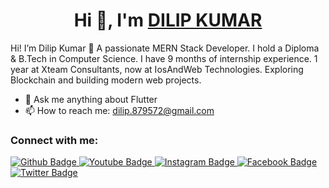 <h1 align="center">
  Hi 👋, I'm 
  <a href="https://www.linkedin.com/in/dilip-kumar-135127231/" target="_blank">
    DILIP KUMAR
  </a>
</h1>

Hi! I’m Dilip Kumar 👋
A passionate MERN Stack Developer.
I hold a Diploma & B.Tech in Computer Science.
I have 9 months of internship experience.
1 year at Xteam Consultants, now at IosAndWeb Technologies.
Exploring Blockchain and building modern web projects.
- 💬 Ask me anything about Flutter 
- 📫 How to reach me: dilip.879572@gmail.com  
### Connect with me:
<div id="badges">
  <a href="https://github.com/axiftaj">
    <img src="https://img.shields.io/badge/Github-white?style=for-the-badge&logo=Github&logoColor=black" alt="Github Badge"/>
  </a>
  <a href="https://www.youtube.com/channel/UCzvRaprYPhvAplMK36Gu0kw">
    <img src="https://img.shields.io/badge/YouTube-red?style=for-the-badge&logo=youtube&logoColor=white" alt="Youtube Badge"/>
  </a>
   <a href="https://www.instagram.com/axif_taj">
    <img src="https://img.shields.io/badge/Instagram-purple?style=for-the-badge&logo=instagram&logoColor=white" alt="Instagram Badge"/>
  </a>
   <a href="https://fb.com/aaxiftaj">
    <img src="https://img.shields.io/badge/Facebook-blue?style=for-the-badge&logo=facebook&logoColor=white" alt="Facebook Badge"/>
  </a>
   <a href="https://twitter.com/axiftaj">
    <img src="https://img.shields.io/badge/Twitter-blue?style=for-the-badge&logo=twitter&logoColor=white" alt="Twitter Badge"/>
  </a>
</div>

